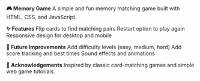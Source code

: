 **🎮 Memory Game**
A simple and fun memory matching game built with HTML, CSS, and JavaScript.

**✨ Features**
Flip cards to find matching pairs
Restart option to play again
Responsive design for desktop and mobile

**🧩 Future Improvements**
Add difficulty levels (easy, medium, hard)
Add score tracking and best times
Sound effects and animations

**🙌 Acknowledgements**
Inspired by classic card-matching games and simple web game tutorials.

